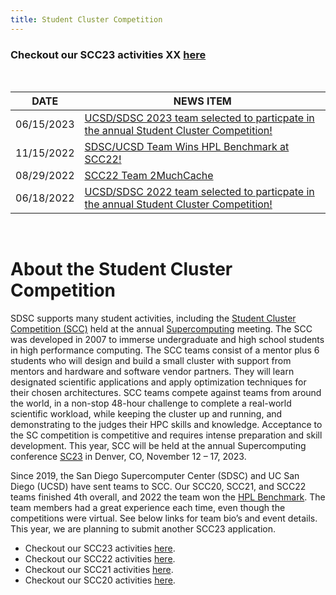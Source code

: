 ```yaml
---
title: Student Cluster Competition
---
```

### Checkout our SCC23 activities XX [here](scc23) 

<br/>

| DATE | NEWS ITEM |
| ----- | ---- |
| 06/15/2023 | [UCSD/SDSC 2023 team  selected to particpate in the annual Student Cluster Competition!](https://hpc-students.sdsc.edu/2023-06-18-SDSC-UCSD-Team-Selected-for-SCC23/) |
| 11/15/2022 | [SDSC/UCSD Team Wins HPL Benchmark at SCC22!](https://hpc-students.sdsc.edu/2022-11-17-SDSC-UCSD-Team-Wins-HPL-Benchmark/)| 
| 08/29/2022 | [SCC22 Team 2MuchCache](https://www.hpcwire.com/off-the-wire/uc-san-diego-students-team-up-for-annual-supercomputing-contest/) |
| 06/18/2022 | [UCSD/SDSC 2022 team  selected to particpate in the annual Student Cluster Competition!](https://hpc-students.sdsc.edu/2022-06-18-SDSC-UCSD-Team-Selected-for-SCC22/) |

<br/>

# About the Student Cluster Competition

SDSC supports many student activities, including the [Student Cluster Competition (SCC)](http://www.studentclustercompetition.us/) held at the annual [Supercomputing](https://supercomputing.org/) meeting.
The SCC was developed in 2007 to immerse undergraduate and high school students in high performance computing. The SCC teams consist of a mentor plus 6 students who will design and build a small cluster with support from mentors and hardware and software vendor partners. They will learn designated scientific applications and apply optimization techniques for their chosen architectures. SCC teams compete against teams from around the world, in a non-stop 48-hour challenge to complete a real-world scientific workload, while keeping the cluster up and running, and demonstrating to the judges their HPC skills and knowledge.  Acceptance to the SC competition is competitive and requires intense preparation and skill development. This year, SCC will be held at the annual Supercomputing conference [SC23](https://sc23.supercomputing.org/students/student-cluster-competition/) in Denver, CO, November 12 – 17, 2023.

Since 2019, the San Diego Supercomputer Center (SDSC) and UC San Diego (UCSD) have sent  teams to SCC. Our SCC20, SCC21, and SCC22 teams finished 4th overall, and 2022 the team won the  [HPL Benchmark](https://hpc-students.sdsc.edu/2022-11-17-SDSC-UCSD-Team-Wins-HPL-Benchmark/). The team members had a great experience each time, even though the competitions were virtual. See below links for team bio’s and event details. This year, we are planning to submit another SCC23 application.   

-   Checkout our SCC23 activities [here](scc23).
-   Checkout our SCC22 activities [here](scc22).
-   Checkout our SCC21 activities [here](scc21).
-   Checkout our SCC20 activities [here](scc20).
